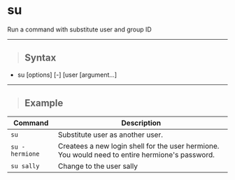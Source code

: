 # su

Run a command with substitute user and group ID

---

> ## **Syntax**

- su [options] [-] [user [argument...]

---

> ## **Example**

| **Command**   | **Description**   | 
| --------------|-------------------|
| `su` | Substitute user as another user. | 
| `su - hermione` | Createes a new login shell for the user hermione. You would need to entire hermione's password. |
| `su sally` | Change to the user sally |